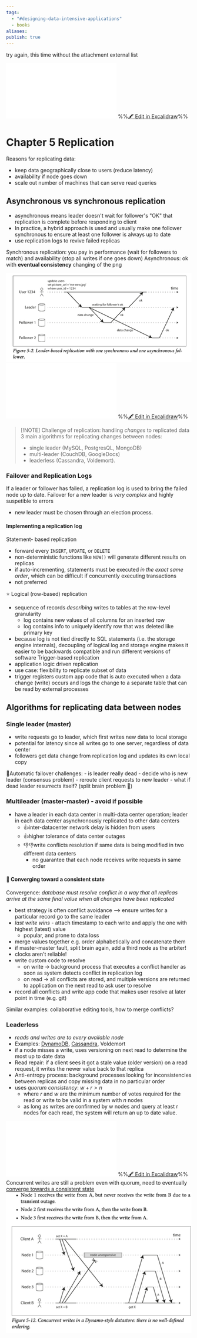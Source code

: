 ```yaml
---
tags:
  - "#designing-data-intensive-applications"
  - books
aliases: 
publish: true
---
```

try again, this time without the attachment external list

![Drawing_ddia-leaderless-replication-2024-01-24 09.00.29.excalidraw.svg](../images/Drawing_ddia-leaderless-replication-2024-01-24%2009.00.29.excalidraw.svg.md)
%%[🖋 Edit in Excalidraw](../images/Drawing_ddia-leaderless-replication-2024-01-24%2009.00.29.excalidraw.excalidraw.md)%%
# Chapter 5 Replication
Reasons for replicating data:
- keep data geographically close to users (reduce latency)
- availability if node goes down
- scale out number of machines that can serve read queries

## Asynchronous vs synchronous replication
- asynchronous means leader doesn't wait for follower's "OK" that replication is complete before responding to client
- In practice, a hybrid approach is used and usually make one follower synchronous to ensure at least one follower is always up to date
- use replication logs to revive failed replicas

Synchronous replication: you pay in performance (wait for followers to match) and availability (stop all writes if one goes down)
Asynchronous: ok with **eventual consistency**
changing of the png

![Pasted image 20240116084450.png](../images/Pasted%20image%2020240116084450.png)
![ddia-replication-leader-2024-01-12 09.35.07.excalidraw.excalidraw.svg](../images/ddia-replication-leader-2024-01-12%2009.35.07.excalidraw.excalidraw.svg.md)
%%[🖋 Edit in Excalidraw](ddia-replication-leader-2024-01-12%2009.35.07.excalidraw.excalidraw.md)%%
> [!NOTE] Challenge of replication: handling *changes* to replicated data
> 3 main algorithms for replicating changes between nodes: 
> - single leader (MySQL, PostgresQL, MongoDB)
> - multi-leader (CouchDB, GoogleDocs) 
> - leaderless (Cassandra, Voldemort).
### Failover and Replication Logs
If a leader or follower has failed, a replication log is used to bring the failed node up to date. 
Failover for a new leader is *very complex* and highly suspetible to errors
- new leader must be chosen through an election process.

#### Implementing a replication log
Statement- based replication
- forward every `INSERT`, `UPDATE`, or `DELETE`
- non-deterministic functions like `NOW()` will generate different results on replicas
- if auto-incrementing, statements must be executed *in the exact same order*, which can be difficult if concurrently executing transactions
- not preferred

⭐️ Logical (row-based) replication
- sequence of records *describing* writes to tables at the row-level granularity
	- log contains new values of all columns for an inserted row
	- log contains info to uniquely identify row that was deleted like primary key
- because log is not tied directly to SQL statements (i.e. the storage engine internals), decoupling of logical log and storage engine makes it easier to be backwards compatible and run different versions of software
Trigger-based replication
- application logic driven replication
- use case: flexibility to replicate subset of data
- trigger registers custom app code that is auto executed when a data change (write) occurs and logs the change to a separate table that can be read by external processes


## Algorithms for replicating data between nodes
### Single leader (master)
- write requests go to leader, which first writes new data to local storage
- potential for latency since all writes go to one server, regardless of data center
- followers get data change from replication log and updates its own local copy

🤔Automatic failover challenges:
	- is leader really dead
	- decide who is new leader (consensus problem)
	- reroute client requests to new leader
	- what if dead leader resurrects itself? (split brain problem 🤯)

### Multileader (master-master) - avoid if possible
- have a leader in each data center in multi-data center operation; leader in each data center asynchronously replicated to other data centers
	- 👍inter-datacenter network delay is hidden from users
	- 👍higher tolerance of data center outages
	- 👎👎write conflicts resolution if same data is being modified in two different data centers
		- no guarantee that each node receives write requests in same order 

#### 🤔 Converging toward a consistent state
Convergence: *database must resolve conflict in a way that all replicas arrive at the same final value when all changes have been replicated*
- best strategy is often conflict avoidance --> ensure writes for a particular record go to the same leader
- *last write wins* - attach timestamp to each write and apply the one with highest (latest) value
	- popular,  and prone to data loss
- merge values together e.g. order alphabetically and concatenate them
- if master-master fault, split brain again, add a third node as the arbiter! 
- clocks aren't reliable! 
- write custom code to resolve
	- on write -> background process that executes a conflict handler as soon as system detects conflict in replication log
	- on read -> all conflicts are stored, and multiple versions are returned to application on the next read to ask user to resolve
- record all conflicts and write app code that makes user resolve at later point in time (e.g. git)

Similar examples: collaborative editing tools, how to merge conflicts?
### Leaderless
- *reads and writes are to every available node*
- Examples: [DynamoDB](../DynamoDB.md), [Cassandra](../Cassandra.md), Voldemort
- if a node misses a write, uses versioning on next read to determine the most up to date data
- Read repair: if a client sees it got a stale value (older version) on a read request, it writes the newer value back to that replica
- Anti-entropy process: background processes looking for inconsistencies between replicas and copy missing data in no particular order 
- uses *quorum consistency*: $w + r > n$ 
	- where $r$ and $w$ are the minimum number of votes required for the read or write to be valid in a system with $n$ nodes
	- as long as writes are confirmed by w nodes and query at least r nodes for each read, the system will return an up to date value.


![Drawing_ddia-leaderless-replication-2024-01-24 09.00.29.excalidraw.svg](../images/Drawing_ddia-leaderless-replication-2024-01-24%2009.00.29.excalidraw.svg.md)
%%[🖋 Edit in Excalidraw](../images/Drawing_ddia-leaderless-replication-2024-01-24%2009.00.29.excalidraw.excalidraw.md)%%
Concurrent writes are still a problem even with quorum, need to eventually [converge towards a consistent state](DDIA%20Chapter%205%20Replication.md#🤔%20Converging%20toward%20a%20consistent%20state)
![Pasted image 20240124091818.png](../images/Pasted%20image%2020240124091818.png)